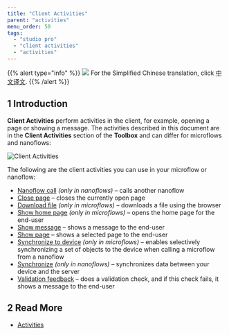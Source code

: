 ```yaml
---
title: "Client Activities"
parent: "activities"
menu_order: 50
tags:
  - "studio pro"
  - "client activities"
  - "activities"
---
```


{{% alert type="info" %}}
<img src="attachments/chinese-translation/china.png" style="display: inline-block; margin: 0" /> For the Simplified Chinese translation, click [中文译文](https://cdn.mendix.tencent-cloud.com/documentation/refguide8/client-activities.pdf).
{{% /alert %}}

## 1 Introduction

**Client Activities** perform activities in the client, for example, opening a page or showing a message. The activities described in this document are in the **Client Activities** section of the **Toolbox** and can differ for microflows and nanoflows:

![Client Activities](attachments/client-activities/client-activities.png)

The following are the client activities you can use in your microflow or nanoflow:

* [Nanoflow call](nanoflow-call) *(only in nanoflows)* – calls another nanoflow
* [Close page](close-page) – closes the currently open page
* [Download file](download-file) *(only in microflows)* – downloads a file using the browser
* [Show home page](show-home-page) *(only in microflows)* – opens the home page for the end-user
* [Show message](show-message) – shows a message to the end-user
* [Show page](show-page) – shows a selected page to the end-user
* [Synchronize to device](synchronize-to-device) *(only in microflows)* – enables selectively synchronizing a set of objects to the device when calling a microflow from a nanoflow
* [Synchronize](synchronize) *(only in nanoflows)* – synchronizes data between your device and the server
* [Validation feedback](validation-feedback) – does a validation check, and if this check fails, it shows a message to the end-user


## 2 Read More

* [Activities](activities)
